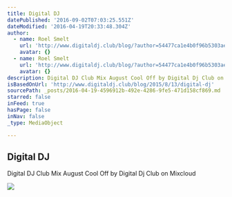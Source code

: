 ```yaml
---
title: Digital DJ
datePublished: '2016-09-02T07:03:25.551Z'
dateModified: '2016-04-19T20:33:48.304Z'
author:
  - name: Roel Smelt
    url: 'http://www.digitaldj.club/blog/?author=54477ca1e4b0f96b5303ae76'
    avatar: {}
  - name: Roel Smelt
    url: 'http://www.digitaldj.club/blog/?author=54477ca1e4b0f96b5303ae76'
    avatar: {}
description: Digital DJ Club Mix August Cool Off by Digital Dj Club on Mixcloud
isBasedOnUrl: 'http://www.digitaldj.club/blog/2015/8/13/digital-dj'
sourcePath: _posts/2016-04-19-4596912b-492e-4286-9fe5-471d158cf869.md
starred: false
inFeed: true
hasPage: false
inNav: false
_type: MediaObject

---
```

<article style=""><h1>Digital DJ</h1><p>Digital DJ Club Mix August Cool Off by Digital Dj Club on Mixcloud</p><img src="http://static1.squarespace.com/static/551472eae4b057e153ec0dd3/553e8abfe4b05978a8a45ba9/55ccb0f8e4b027bb9c834da7/1439478187777/?format=1000w" /></article>